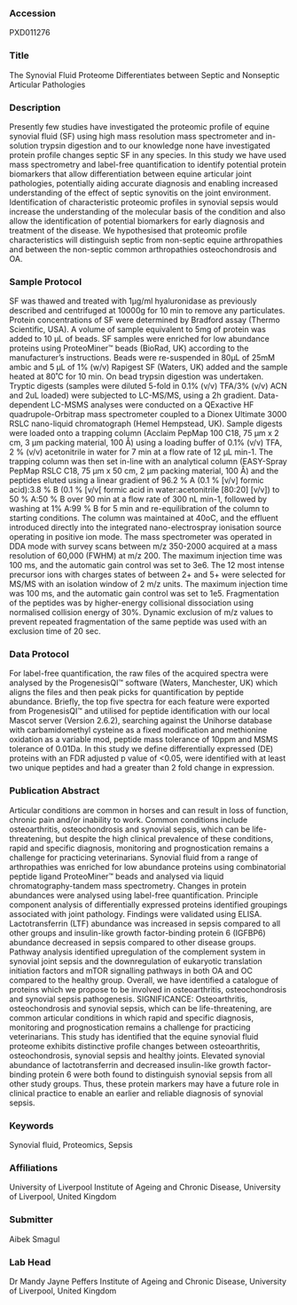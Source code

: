 ### Accession
PXD011276

### Title
The Synovial Fluid Proteome Differentiates between Septic and Nonseptic Articular Pathologies

### Description
Presently few studies have investigated the proteomic profile of equine synovial fluid (SF) using high mass resolution mass spectrometer and in-solution trypsin digestion and to our knowledge none have investigated protein profile changes septic SF in any species. In this study we have used mass spectrometry and label-free quantification to identify potential protein biomarkers that allow differentiation between equine articular joint pathologies, potentially aiding accurate diagnosis and enabling increased understanding of the effect of septic synovitis on the joint environment. Identification of characteristic proteomic profiles in synovial sepsis would increase the understanding of the molecular basis of the condition and also allow the identification of potential biomarkers for early diagnosis and treatment of the disease. We hypothesised that proteomic profile characteristics will distinguish septic from non-septic equine arthropathies and between the non-septic common arthropathies osteochondrosis and OA.

### Sample Protocol
SF was thawed and treated with 1µg/ml hyaluronidase as previously described and centrifuged at 10000g for 10 min to remove any particulates.  Protein concentrations of SF were determined by Bradford assay (Thermo Scientific, USA). A volume of sample equivalent to 5mg of protein was added to 10 µL of beads.  SF samples were enriched for low abundance proteins using ProteoMiner™ beads (BioRad, UK) according to the manufacturer’s instructions. Beads were re-suspended in 80µL of 25mM ambic and 5 µL of 1% (w/v) Rapigest SF (Waters, UK) added and the sample heated at 80˚C for 10 min. On bead trypsin digestion was undertaken.   Tryptic digests (samples were diluted 5-fold in 0.1% (v/v) TFA/3% (v/v) ACN and 2uL loaded) were subjected to LC-MS/MS, using a 2h gradient.  Data-dependent LC-MSMS analyses were conducted on a QExactive HF quadrupole-Orbitrap mass spectrometer coupled to a Dionex Ultimate 3000 RSLC nano-liquid chromatograph (Hemel Hempstead, UK). Sample digests were loaded onto a trapping column (Acclaim PepMap 100 C18, 75 µm x 2 cm, 3 µm packing material, 100 Å) using a loading buffer of 0.1% (v/v) TFA, 2 % (v/v) acetonitrile in water for 7 min at a flow rate of 12 µL min-1.  The trapping column was then set in-line with an analytical column (EASY-Spray PepMap RSLC C18, 75 µm x 50 cm, 2 µm packing material, 100 Å) and the peptides eluted using a linear gradient of 96.2 % A (0.1 % [v/v] formic acid):3.8 % B (0.1 % [v/v[ formic acid in water:acetonitrile [80:20] [v/v]) to 50 % A:50 % B over 90 min at a flow rate of 300 nL min-1, followed by washing at 1% A:99 % B for 5 min and re-equilibration of the column to starting conditions.  The column was maintained at 40oC, and the effluent introduced directly into the integrated nano-electrospray ionisation source operating in positive ion mode.  The mass spectrometer was operated in DDA mode with survey scans between m/z 350-2000 acquired at a mass resolution of 60,000 (FWHM) at m/z 200.  The maximum injection time was 100 ms, and the automatic gain control was set to 3e6.  The 12 most intense precursor ions with charges states of between 2+ and 5+ were selected for MS/MS with an isolation window of 2 m/z units.  The maximum injection time was 100 ms, and the automatic gain control was set to 1e5.  Fragmentation of the peptides was by higher-energy collisional dissociation using normalised collision energy of 30%.  Dynamic exclusion of m/z values to prevent repeated fragmentation of the same peptide was used with an exclusion time of 20 sec.

### Data Protocol
For label-free quantification, the raw files of the acquired spectra were analysed by the ProgenesisQI™ software (Waters, Manchester, UK) which aligns the files and then peak picks for quantification by peptide abundance. Briefly, the top five spectra for each feature were exported from ProgenesisQI™ and utilised for peptide identification with our local Mascot server (Version 2.6.2), searching against the Unihorse database with carbamidomethyl cysteine as a fixed modification and methionine oxidation as a variable mod, peptide mass tolerance of 10ppm and MSMS tolerance of 0.01Da. In this study we define differentially expressed (DE) proteins with an FDR adjusted p value of <0.05, were identified with at least two unique peptides and had a greater than 2 fold change in expression.

### Publication Abstract
Articular conditions are common in horses and can result in loss of function, chronic pain and/or inability to work. Common conditions include osteoarthritis, osteochondrosis and synovial sepsis, which can be life-threatening, but despite the high clinical prevalence of these conditions, rapid and specific diagnosis, monitoring and prognostication remains a challenge for practicing veterinarians. Synovial fluid from a range of arthropathies was enriched for low abundance proteins using combinatorial peptide ligand ProteoMiner&#x2122; beads and analysed via liquid chromatography-tandem mass spectrometry. Changes in protein abundances were analysed using label-free quantification. Principle component analysis of differentially expressed proteins identified groupings associated with joint pathology. Findings were validated using ELISA. Lactotransferrin (LTF) abundance was increased in sepsis compared to all other groups and insulin-like growth factor-binding protein 6 (IGFBP6) abundance decreased in sepsis compared to other disease groups. Pathway analysis identified upregulation of the complement system in synovial joint sepsis and the downregulation of eukaryotic translation initiation factors and mTOR signalling pathways in both OA and OC compared to the healthy group. Overall, we have identified a catalogue of proteins which we propose to be involved in osteoarthritis, osteochondrosis and synovial sepsis pathogenesis. SIGNIFICANCE: Osteoarthritis, osteochondrosis and synovial sepsis, which can be life-threatening, are common articular conditions in which rapid and specific diagnosis, monitoring and prognostication remains a challenge for practicing veterinarians. This study has identified that the equine synovial fluid proteome exhibits distinctive profile changes between osteoarthritis, osteochondrosis, synovial sepsis and healthy joints. Elevated synovial abundance of lactotransferrin and decreased insulin-like growth factor-binding protein 6 were both found to distinguish synovial sepsis from all other study groups. Thus, these protein markers may have a future role in clinical practice to enable an earlier and reliable diagnosis of synovial sepsis.

### Keywords
Synovial fluid, Proteomics, Sepsis

### Affiliations
University of Liverpool
Institute of Ageing and Chronic Disease, University of Liverpool, United Kingdom

### Submitter
Aibek Smagul

### Lab Head
Dr Mandy Jayne Peffers
Institute of Ageing and Chronic Disease, University of Liverpool, United Kingdom


